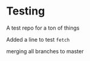 # Testing
A test repo for a ton of things

Added a line to test `fetch`

merging all branches to master
